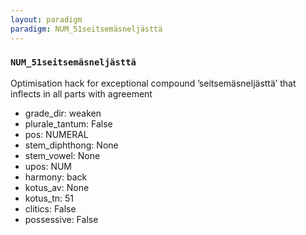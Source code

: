```yaml
---
layout: paradigm
paradigm: NUM_51seitsemäsneljästtä
---
```

### ` NUM_51seitsemäsneljästtä `

Optimisation hack for exceptional compound ’seitsemäsneljästtä’ that inflects in all parts with agreement
* grade_dir: weaken
* plurale_tantum: False
* pos: NUMERAL
* stem_diphthong: None
* stem_vowel: None
* upos: NUM
* harmony: back
* kotus_av: None
* kotus_tn: 51
* clitics: False
* possessive: False
